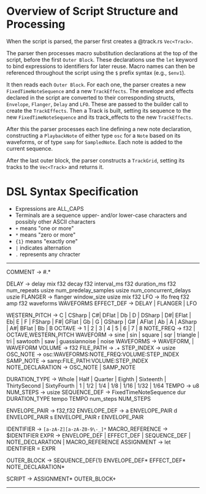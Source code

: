 # Overview of Script Structure and Processing

When the script is parsed, the parser first creates a @track.rs `Vec<Track>`.

The parser then processes macro substitution declarations at the top of the script, before the first `Outer Block`. These declarations use the `let` keyword to bind expressions to identifiers for later reuse. Macro names can then be referenced throughout the script using the `$` prefix syntax (e.g., `$env1`).

It then reads each `Outer Block`. For each one, the parser creates a new `FixedTimeNoteSequence` and a new `TrackEffects`. The envelope and effects declared in the script are converted to their corresponding structs, `Envelope`, `Flanger`, `Delay` and `LFO`. These are passed to the builder call to create the `TrackEffects`. Then a Track is built, setting its sequence to the new `FixedTimeNoteSequence` and its track_effects to the new `TrackEffects`.

After this the parser processes each line defining a new note declaration, constructing a `PlaybackNote` of either type `osc` for a `Note` based on its waveforms, or of type `samp` for `SampledNote`. Each note is added to the current sequence.

After the last outer block, the parser constructs a `TrackGrid`, setting its tracks to the `Vec<Track>` and returns it.

# DSL Syntax Specification

- Expressions are ALL_CAPS
- Terminals are a sequence upper- and/or lower-case characters and possibly other ASCII characters
- `+` means "one or more"
- `*` means "zero or more"
- `{1}` means "exactly one"
- `|` indicates alternation
- `.` represents any chracter

--- 

COMMENT -> #.*

DELAY -> delay mix f32 decay f32 interval_ms f32 duration_ms f32 num_repeats usize num_predelay_samples usize num_concurrent_delays uszie 
FLANGER -> flanger window_size usize mix f32
LFO -> lfo freq f32 amp f32 waveforms WAVEFORMS
EFFECT_DEF -> DELAY | FLANGER | LFO

WESTERN_PITCH -> C | CSharp | C#| DFlat | Db | D | DSharp | D#| EFlat | Eb| E | F | FSharp | F#| GFlat | Gb | G | GSharp | G# | AFlat | Ab | A | ASharp | A#| BFlat | Bb | B
OCTAVE -> 1 | 2 | 3 | 4 | 5 | 6 | 7 | 8
NOTE_FREQ -> f32 | OCTAVE,WESTERN_PITCH
WAVEFORM -> sine | sin | square | sqr | triangle | tri | sawtooth | saw | guassiannoise | noise
WAVEFORMS -> WAVEFORM, | WAVEFORM
VOLUME -> f32
FILE_PATH -> .+
STEP_INDEX -> usize
OSC_NOTE -> osc:WAVEFORMS:NOTE_FREQ:VOLUME:STEP_INDEX
SAMP_NOTE -> samp:FILE_PATH:VOLUME:STEP_INDEX
NOTE_DECLARATION -> OSC_NOTE | SAMP_NOTE

DURATION_TYPE -> Whole | Half | Quarter | Eighth | Sixteenth | ThirtySecond | SixtyFourth | 1 | 1/2 | 1/4 | 1/8 | 1/16 | 1/32 | 1/64
TEMPO -> u8
NUM_STEPS -> usize
SEQUENCE_DEF -> FixedTimeNoteSequence dur DURATION_TYPE tempo TEMPO num_steps NUM_STEPS

ENVELOPE_PAIR -> f32,f32
ENVELOPE_DEF -> a ENVELOPE_PAIR d ENVELOPE_PAIR s ENVELOPE_PAIR r ENVELOPE_PAIR

IDENTIFIER -> `[a-zA-Z][a-zA-Z0-9\-_]*`
MACRO_REFERENCE -> $IDENTIFIER
EXPR -> ENVELOPE_DEF | EFFECT_DEF | SEQUENCE_DEF | NOTE_DECLARATION | MACRO_REFERENCE
ASSIGNMENT -> let IDENTIFIER = EXPR

OUTER_BLOCK -> SEQUENCE_DEF{1} ENVELOPE_DEF* EFFECT_DEF* NOTE_DECLARATION*

SCRIPT -> ASSIGNMENT* OUTER_BLOCK+

---
